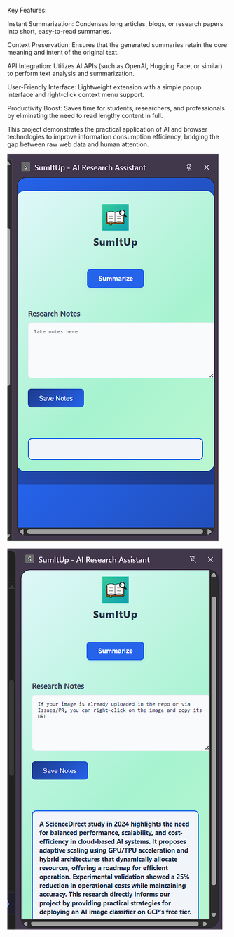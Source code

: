 Key Features:

Instant Summarization: Condenses long articles, blogs, or research papers into short, easy-to-read summaries.

Context Preservation: Ensures that the generated summaries retain the core meaning and intent of the original text.

API Integration: Utilizes AI APIs (such as OpenAI, Hugging Face, or similar) to perform text analysis and summarization.

User-Friendly Interface: Lightweight extension with a simple popup interface and right-click context menu support.

Productivity Boost: Saves time for students, researchers, and professionals by eliminating the need to read lengthy content in full.

This project demonstrates the practical application of AI and browser technologies to improve information consumption efficiency, bridging the gap between raw web data and human attention.


![Screenshot](https://github.com/AnubhavRishav/Sum-IT-Up/blob/master/Screenshot%202025-09-01%20151628.png)


![Screenshot](https://github.com/AnubhavRishav/Sum-IT-Up/blob/master/Screenshot%202025-09-01%20193116.png
)

